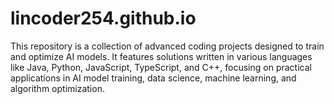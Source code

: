 # lincoder254.github.io
This repository is a collection of advanced coding projects designed to train and optimize AI models. It features solutions written in various languages like Java, Python, JavaScript, TypeScript, and C++, focusing on practical applications in AI model training, data science, machine learning, and algorithm optimization. 
